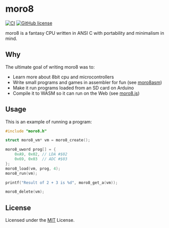 # moro8

[![CI](https://github.com/Nauja/moro8/actions/workflows/CI.yml/badge.svg)](https://github.com/Nauja/moro8/actions/workflows/CI.yml)
[![GitHub license](https://img.shields.io/badge/license-MIT-blue.svg)](https://raw.githubusercontent.com/Nauja/moro8/master/LICENSE)

moro8 is a fantasy CPU written in ANSI C with portability and minimalism in mind.

## Why

The ultimate goal of writing moro8 was to:

  * Learn more about 8bit cpu and microcontrollers
  * Write small programs and games in assembler for fun (see [moro8asm](https://github.com/Nauja/moro8asm))
  * Make it run programs loaded from an SD card on Arduino
  * Compile it to WASM so it can run on the Web (see [moro8.js](https://github.com/Nauja/moro8.js))

## Usage

This is an example of running a program:

```c
#include "moro8.h"

struct moro8_vm* vm = moro8_create();

moro8_uword prog[] = {
    0xA9, 0x02, // LDA #$02
    0x69, 0x03  // ADC #$03
};
moro8_load(vm, prog, 4);
moro8_run(vm);

printf("Result of 2 + 3 is %d", moro8_get_a(vm));

moro8_delete(vm);
```

## License

Licensed under the [MIT](LICENSE) License.
